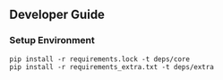 
## Developer Guide

### Setup Environment

```shell
pip install -r requirements.lock -t deps/core
pip install -r requirements_extra.txt -t deps/extra
```
